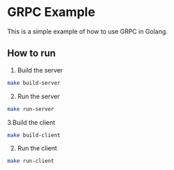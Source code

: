 # GRPC Example
This is a simple example of how to use GRPC in Golang.

## How to run
1. Build the server
```bash
make build-server
```
2. Run the server
```bash
make run-server
```
3.Build the client
```bash
make build-client
```
2. Run the client
```bash
make run-client
```
